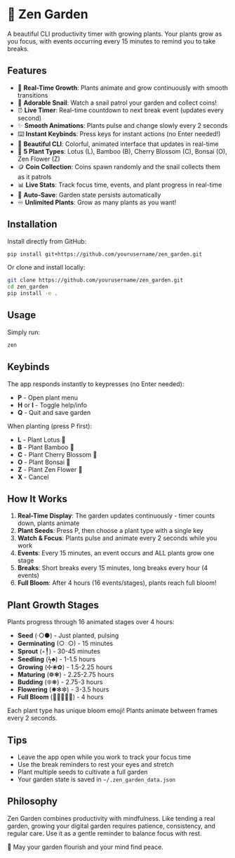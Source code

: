 # 🌸 Zen Garden

A beautiful CLI productivity timer with growing plants. Your plants grow as you focus, with events occurring every 15 minutes to remind you to take breaks.

## Features

- 🌱 **Real-Time Growth**: Plants animate and grow continuously with smooth transitions
- 🐌 **Adorable Snail**: Watch a snail patrol your garden and collect coins!
- ⏰ **Live Timer**: Real-time countdown to next break event (updates every second)
- ✨ **Smooth Animations**: Plants pulse and change slowly every 2 seconds
- ⌨️ **Instant Keybinds**: Press keys for instant actions (no Enter needed!)
- 🎨 **Beautiful CLI**: Colorful, animated interface that updates in real-time
- 🌺 **5 Plant Types**: Lotus (L), Bamboo (B), Cherry Blossom (C), Bonsai (O), Zen Flower (Z)
- 🪙 **Coin Collection**: Coins spawn randomly and the snail collects them as it patrols
- 📊 **Live Stats**: Track focus time, events, and plant progress in real-time
- 💾 **Auto-Save**: Garden state persists automatically
- ♾️ **Unlimited Plants**: Grow as many plants as you want!

## Installation

Install directly from GitHub:
```bash
pip install git+https://github.com/yourusername/zen_garden.git
```

Or clone and install locally:
```bash
git clone https://github.com/yourusername/zen_garden.git
cd zen_garden
pip install -e .
```

## Usage

Simply run:
```bash
zen
```

## Keybinds

The app responds instantly to keypresses (no Enter needed):

- **P** - Open plant menu
- **H** or **I** - Toggle help/info
- **Q** - Quit and save garden

When planting (press P first):
- **L** - Plant Lotus 🪷
- **B** - Plant Bamboo 🎋
- **C** - Plant Cherry Blossom 🌸
- **O** - Plant Bonsai 🌳
- **Z** - Plant Zen Flower 🌺
- **X** - Cancel

## How It Works

1. **Real-Time Display**: The garden updates continuously - timer counts down, plants animate
2. **Plant Seeds**: Press P, then choose a plant type with a single key
3. **Watch & Focus**: Plants pulse and animate every 2 seconds while you work
4. **Events**: Every 15 minutes, an event occurs and ALL plants grow one stage
5. **Breaks**: Short breaks every 15 minutes, long breaks every hour (4 events)
6. **Full Bloom**: After 4 hours (16 events/stages), plants reach full bloom!

## Plant Growth Stages

Plants progress through 16 animated stages over 4 hours:

- **Seed** (·○●) - Just planted, pulsing
- **Germinating** (○◌○) - 15 minutes
- **Sprout** (◦╿) - 30-45 minutes
- **Seedling** (ϟ♣) - 1-1.5 hours
- **Growing** (✢❀✿) - 1.5-2.25 hours
- **Maturing** (❁❃) - 2.25-2.75 hours
- **Budding** (❊❋) - 2.75-3 hours
- **Flowering** (✺✻✼) - 3-3.5 hours
- **Full Bloom** (🪷🎋🌸🌳🌺) - 4 hours

Each plant type has unique bloom emoji! Plants animate between frames every 2 seconds.

## Tips

- Leave the app open while you work to track your focus time
- Use the break reminders to rest your eyes and stretch
- Plant multiple seeds to cultivate a full garden
- Your garden state is saved in `~/.zen_garden_data.json`

## Philosophy

Zen Garden combines productivity with mindfulness. Like tending a real garden, growing your digital garden requires patience, consistency, and regular care. Use it as a gentle reminder to balance focus with rest.

🙏 May your garden flourish and your mind find peace.
